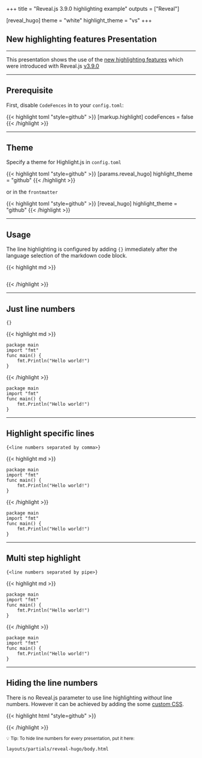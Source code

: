 +++
title = "Reveal.js 3.9.0 highlighting example"
outputs = ["Reveal"]

[reveal_hugo]
theme = "white"
highlight_theme = "vs"
+++

## New highlighting features Presentation

---

This presentation shows the use of the [new highlighting features](https://github.com/hakimel/reveal.js/blob/master/README.md#step-by-step-highlights) which were introduced with Reveal.js [v3.9.0](https://github.com/hakimel/reveal.js/releases/tag/3.9.0)

---

## Prerequisite

First, disable `CodeFences` in to your `config.toml`:

{{< highlight toml "style=github" >}}
[markup.highlight]
codeFences = false
{{< /highlight >}}

---
## Theme

Specify a theme for Highlight.js in `config.toml`

{{< highlight toml "style=github" >}}
[params.reveal_hugo]
highlight_theme = "github"
{{< /highlight >}}

or in the `frontmatter`

{{< highlight toml "style=github" >}}
[reveal_hugo]
highlight_theme = "github"
{{< /highlight >}}

---

## Usage

The line highlighting is configured by adding `{}` immediately after the language selection of the markdown code block.

{{< highlight md >}}  
```foo{}

```
{{< /highlight >}}

---

## Just line numbers

`{}`

{{< highlight md >}}  
```go{}
package main
import "fmt"
func main() {
    fmt.Println("Hello world!")
}
```
{{< /highlight >}}
   
```go{}
package main
import "fmt"
func main() {
    fmt.Println("Hello world!")
}
```

---

## Highlight specific lines

`{<line numbers separated by comma>}`

{{< highlight md >}}
```go{1,3-5}
package main
import "fmt"
func main() {
    fmt.Println("Hello world!")
}
```
{{< /highlight >}}
```go{1,3-5}
package main
import "fmt"
func main() {
    fmt.Println("Hello world!")
}
```

---

## Multi step highlight

`{<line numbers separated by pipe>}`

{{< highlight md >}}
```go{1|2|3-5}
package main
import "fmt"
func main() {
    fmt.Println("Hello world!")
}
```
{{< /highlight >}}

```go{1|2|3-5}
package main
import "fmt"
func main() {
    fmt.Println("Hello world!")
}
```
---

## Hiding the line numbers

There is no Reveal.js parameter to use line highlighting *without* line numbers. 
However it can be achieved by adding the some [custom CSS](https://github.com/dzello/reveal-hugo#adding-html-to-the-layout).

{{< highlight html "style=github" >}}
<style>
  .hljs-ln-numbers {
    display: none;
  }
</style>
{{< /highlight >}}

<small>💡 Tip: To hide line numbers for every presentation, put it here:</small>

```text
layouts/partials/reveal-hugo/body.html
```